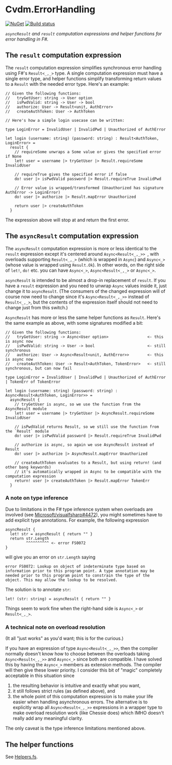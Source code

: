 Cvdm.ErrorHandling
===

[![NuGet](https://img.shields.io/nuget/dt/Cvdm.ErrorHandling.svg?style=flat)](https://www.nuget.org/packages/Cvdm.ErrorHandling/) [![Build status](https://ci.appveyor.com/api/projects/status/r4pe0qp93fnjenoc/branch/master?svg=true)](https://ci.appveyor.com/project/cmeeren/cvdm-errorhandling/branch/master)

*`asyncResult` and `result` computation expressions and helper functions for error handling in F#.*



The `result` computation expression
---

The `result` computation expression simplifies synchronous error handling using F#'s `Result<_,_>` type. A single computation expression must have a single error type, and helper functions simplify transforming return values to a `Result` with the needed error type. Here's an example:

```F#
// Given the following functions:
//   tryGetUser: string -> User option
//   isPwdValid: string -> User -> bool
//   authorize: User -> Result<unit, AuthError>
//   createAuthToken: User -> AuthToken

// Here's how a simple login usecase can be written:

type LoginError = InvalidUser | InvalidPwd | Unauthorized of AuthError

let login (username: string) (password: string) : Result<AuthToken, LoginError> =
  result {
    // requireSome unwraps a Some value or gives the specified error if None
    let! user = username |> tryGetUser |> Result.requireSome InvalidUser
    
    // requireTrue gives the specified error if false
    do! user |> isPwdValid password |> Result.requireTrue InvalidPwd
    
    // Error value is wrapped/transformed (Unauthorized has signature AuthError -> LoginError)
    do! user |> authorize |> Result.mapError Unauthorized

    return user |> createAuthToken
  }
```

The expression above will stop at and return the first error.



The `asyncResult` computation expression
---

The `asyncResult` computation expression is more or less identical to the `result` expression except it's centered around `Async<Result<_,_>> `, with overloads supporting `Result<_,_>` (which is wrapped in `Async`) and `Async<_>` (whose value is wrapped using `Result.Ok`). In other words, on the right side of `let!`, `do!` etc. you can have `Async<_>`, `Async<Result<_,_>` or `Async<_>`.

`asyncResult` is intended to be almost a drop-in replacement of `result`. If you have a `result` expression and you need to unwrap `Async` values inside it, just change it to `asyncResult`. (The consumers of the changed expression will of course now need to change since it's `Async<Result<_,_>>` instead of `Result<_,_>`, but the contents of the expression itself should not need to change just from this switch.)

`AsyncResult` has more or less the same helper functions as `Result`. Here's the same example as above, with some signatures modified a bit:

```F#
// Given the following functions:
//   tryGetUser: string -> Async<User option>                 <- this is async now
//   isPwdValid: string -> User -> bool                       <- still synchronous
//   authorize: User -> Async<Result<unit, AuthError>>        <- this is async now
//   createAuthToken: User -> Result<AuthToken, TokenError>   <- still synchronous, but can now fail

type LoginError = InvalidUser | InvalidPwd | Unauthorized of AuthError | TokenErr of TokenError

let login (username: string) (password: string) : Async<Result<AuthToken, LoginError>> =
  asyncResult {
    // tryGetUser is async, so we use the function from the AsyncResult module
    let! user = username |> tryGetUser |> AsyncResult.requireSome InvalidUser

    // isPwdValid returns Result, so we still use the function from the `Result` module
    do! user |> isPwdValid password |> Result.requireTrue InvalidPwd

    // authorize is async, so again we use AsyncResult instead of Result
    do! user |> authorize |> AsyncResult.mapError Unauthorized

    // createAuthToken evaluates to a Result, but using return! (and other bang keywords)
    // it's automatically wrapped in Async to be compatible with the computation expression
    return! user |> createAuthToken |> Result.mapError TokenErr
  }
```

### A note on type inference

Due to limitations in the F# type inference system when overloads are involved (see [Microsoft/visualfsharp#4472](https://github.com/Microsoft/visualfsharp/issues/4472)), you might sometimes have to add explicit type annotations. For example, the following expression

```F#
asyncResult {
  let! str = asyncResult { return "" }
  return str.Length
         ^^^^^^^^^^ <- error FS0072
}
```

will give you an error on `str.Length` saying

```
error FS0072: Lookup on object of indeterminate type based on information prior to this program point. A type annotation may be needed prior to this program point to constrain the type of the object. This may allow the lookup to be resolved.
```

The solution is to annotate `str`:

```F#
let! (str: string) = asyncResult { return "" }
```

Things seem to work fine when the right-hand side is `Async<_>` or `Result<_,_>`.

### A technical note on overload resolution

(It all "just works" as you'd want; this is for the curious.)

If you have an expression of type `Async<Result<_,_>>`, then the compiler normally doesn't know how to choose between the overloads taking `Async<Result<_,_>>` and `Async<_>` since both are compatible. I have solved this by having the `Async<_>` members as extension methods. The compiler will then give these lower priority. I consider this bit of "magic" completely acceptable in this situation since

1. the resulting behavior is intuitive and exactly what you want,
2. it still follows strict rules (as defined above), and
3. the whole point of this computation expression is to make your life easier when handling asynchronous errors. The alternative is to explicitly wrap all `Async<Result<_,_>>` expressions in a wrapper type to make overload resolution work (like Chessie does) which IMHO doesn't really add any meaningful clarity.

The only caveat is the type inference limitations mentioned above.

The helper functions
---

See [Helpers.fs](https://github.com/cmeeren/Cvdm.ErrorHandling/blob/master/Cvdm.ErrorHandling/Helpers.fs).
